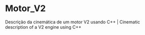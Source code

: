 # Motor_V2
Descrição da cinemática de um motor V2 usando C++ | Cinematic description of a V2 engine using C++
